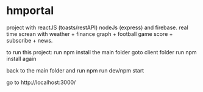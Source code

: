 # hmportal

project with reactJS (toasts/restAPI) nodeJs (express) and firebase.
real time screan with weather + finance graph + football game score + subscribe + news.

to run this project:
run npm install  the main folder
goto client folder
run npm install again

back to the main folder and run
npm run dev/npm start

go to 
http://localhost:3000/  

